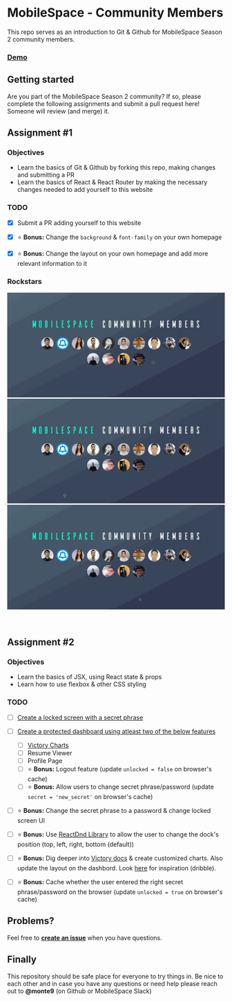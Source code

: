 # MobileSpace - Community Members

This repo serves as an introduction to Git & Github for MobileSpace Season 2 community members.

### [Demo](https://mobilespace-members.netlify.com/)

## Getting started

Are you part of the MobileSpace Season 2 community? If so, please complete the following assignments and submit a pull request here!
Someone will review (and merge) it.

## Assignment #1

### Objectives

- Learn the basics of Git & Github by forking this repo, making changes and submitting a PR
- Learn the basics of React & React Router by making the necessary changes needed to add yourself to this website

### TODO

- [x] Submit a PR adding yourself to this website

- [x] :star: **Bonus:** Change the `background` & `font-family` on your own homepage

- [x] :star: **Bonus:** Change the layout on your own homepage and add more relevant information to it

### Rockstars

![Girish Homepage](./screenshots/girish-homepage.gif)
![Ryan Homepage](./screenshots/ryan-homepage.gif)
![Bhavesh Homepage](./screenshots/bhavesh-homepage.gif)

<br />

## Assignment #2

### Objectives

- Learn the basics of JSX, using React state & props
- Learn how to use flexbox & other CSS styling

### TODO

- [ ] [Create a locked screen with a secret phrase](https://i.redd.it/qes864onsgc01.png)

- [ ] [Create a protected dashboard using atleast two of the below features](https://dribbble.com/tags/dashboard_ui)
  - [ ] [Victory Charts](http://formidable.com/open-source/victory/)
  - [ ] Resume Viewer
  - [ ] Profile Page
  - [ ] :star: **Bonus:** Logout feature (update `unlocked = false` on browser's cache)
  - [ ] :star: **Bonus:** Allow users to change secret phrase/password (update `secret = 'new_secret'` on browser's cache)

- [ ] :star: **Bonus:** Change the secret phrase to a password & change locked screen UI

- [ ] :star: **Bonus:** Use [ReactDnd Library](https://github.com/react-dnd/react-dnd) to allow the user to change the dock's position (top, left, right, bottom (default))

- [ ] :star: **Bonus:** Dig deeper into [Victory docs](http://formidable.com/open-source/victory/docs/) & create customized charts. Also update the layout on the dashbord. Look [here](https://dribbble.com/tags/dashboard_ui) for inspiration (dribble).

- [ ] :star: **Bonus:** Cache whether the user entered the right secret phrase/password on the browser (update `unlocked = true` on browser's cache)

## Problems?

Feel free to [**create an issue**](https://github.com/mobilespace/community-members/issues/new) when you have questions.

## Finally

This repository should be safe place for everyone to try things in. Be nice to each other and in case you have any questions or need help please reach out to **@monte9** (on Github or MobileSpace Slack)

